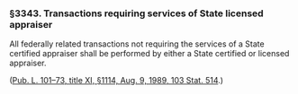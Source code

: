 ### §3343. Transactions requiring services of State licensed appraiser ###

All federally related transactions not requiring the services of a State certified appraiser shall be performed by either a State certified or licensed appraiser.

([Pub. L. 101–73, title XI, §1114, Aug. 9, 1989, 103 Stat. 514](/statviewer.htm?volume=103&page=514).)